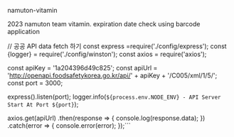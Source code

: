 namuton-vitamin

2023 namuton team vitamin. expiration date check using barcode application

// 공공 API data fetch 하기
const express =require('./config/express');
const {logger} = require('./config/winston');
const axios = require('axios');

const apiKey = '1a204396d49c825';
const apiUrl = 'http://openapi.foodsafetykorea.go.kr/api/' + apiKey + '/C005/xml/1/5/';
const port = 3000;

express().listen(port); 
logger.info(`${process.env.NODE_ENV} - API Server Start At Port ${port}`);

axios.get(apiUrl)
  .then(response => {
    console.log(response.data);
  })
  .catch(error => {
    console.error(error);
  });```
  
